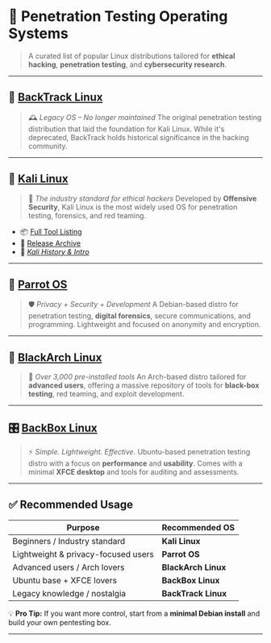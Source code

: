 
# 🧪 Penetration Testing Operating Systems

> A curated list of popular Linux distributions tailored for **ethical hacking**, **penetration testing**, and **cybersecurity research**.

---

## 🔹 [BackTrack Linux](https://backtrack-linux.org)

> 🕰️ *Legacy OS – No longer maintained*
> The original penetration testing distribution that laid the foundation for Kali Linux. While it's deprecated, BackTrack holds historical significance in the hacking community.

---

## 🐉 [Kali Linux](https://kali.org)

> 🎯 *The industry standard for ethical hackers*
> Developed by **Offensive Security**, Kali Linux is the most widely used OS for penetration testing, forensics, and red teaming.

* 📦 [Full Tool Listing](https://kali.org/tools/all-tools/)
* 📂 [Release Archive](https://kali.org/releases/)
* 📖 *[Kali History & Intro](https://docs.kali.org/introduction/kali-linux-introduction)*

---

## 🦜 [Parrot OS](https://parrotsec.org)

> 🛡️ *Privacy + Security + Development*
> A Debian-based distro for penetration testing, **digital forensics**, secure communications, and programming. Lightweight and focused on anonymity and encryption.

---

## 🧨 [BlackArch Linux](https://blackarch.org)

> 🧰 *Over 3,000 pre-installed tools*
> An Arch-based distro tailored for **advanced users**, offering a massive repository of tools for **black-box testing**, red teaming, and exploit development.

---

## 🎛️ [BackBox Linux](https://backbox.org)

> ⚡ *Simple. Lightweight. Effective.*
> Ubuntu-based penetration testing distro with a focus on **performance** and **usability**. Comes with a minimal **XFCE desktop** and tools for auditing and assessments.

---

## ✅ Recommended Usage

| Purpose                             | Recommended OS      |
| ----------------------------------- | ------------------- |
| Beginners / Industry standard       | **Kali Linux**      |
| Lightweight & privacy-focused users | **Parrot OS**       |
| Advanced users / Arch lovers        | **BlackArch Linux** |
| Ubuntu base + XFCE lovers           | **BackBox Linux**   |
| Legacy knowledge / nostalgia        | **BackTrack Linux** |

💡 **Pro Tip:** If you want more control, start from a **minimal Debian install** and build your own pentesting box.

---

